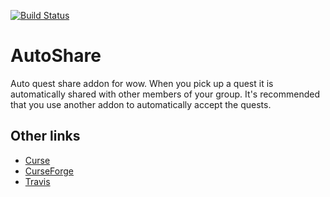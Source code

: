 [![Build Status](https://travis-ci.org/psykzz/wow-autoshare.svg?branch=master)](https://travis-ci.org/psykzz/wow-autoshare)

# AutoShare
Auto quest share addon for wow. When you pick up a quest it is automatically shared with other members of your group.
It's recommended that you use another addon to automatically accept the quests.




## Other links
* [Curse](https://mods.curse.com/addons/wow/autoshare)
* [CurseForge](https://wow.curseforge.com/addons/autoshare)
* [Travis](https://travis-ci.org/psykzz/wow-autoshare)
